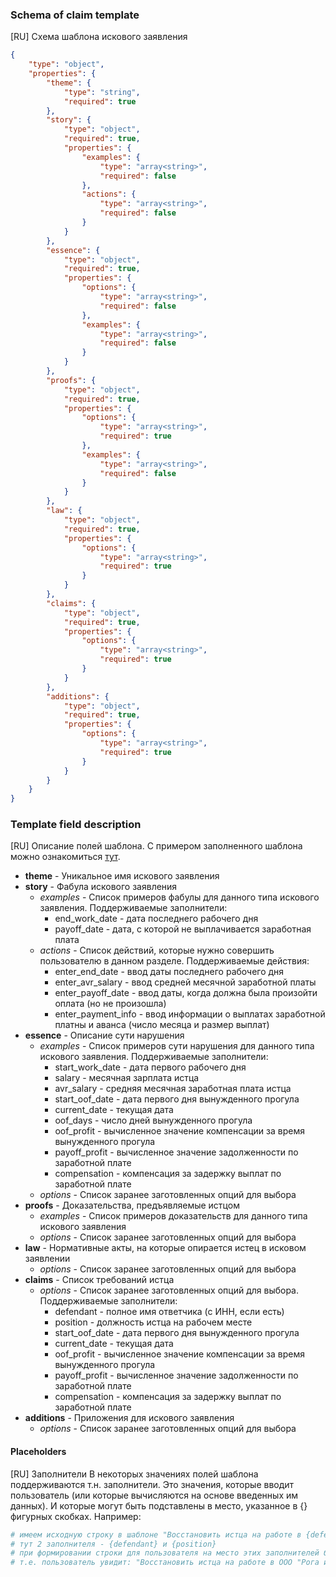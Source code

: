 ### Schema of claim template
[RU] Схема шаблона искового заявления

```json
{
    "type": "object",
    "properties": {
        "theme": {
            "type": "string",
            "required": true
        },
        "story": {
            "type": "object",
            "required": true,
            "properties": {
                "examples": {
                    "type": "array<string>",
                    "required": false
                },
                "actions": {
                    "type": "array<string>",
                    "required": false
                }
            }
        },
        "essence": {
            "type": "object",
            "required": true,
            "properties": {
                "options": {
                    "type": "array<string>",
                    "required": false
                },
                "examples": {
                    "type": "array<string>",
                    "required": false
                }
            }
        },
        "proofs": {
            "type": "object",
            "required": true,
            "properties": {
                "options": {
                    "type": "array<string>",
                    "required": true
                },
                "examples": {
                    "type": "array<string>",
                    "required": false
                }
            }
        },
        "law": {
            "type": "object",
            "required": true,
            "properties": {
                "options": {
                    "type": "array<string>",
                    "required": true
                }
            }
        },
        "claims": {
            "type": "object",
            "required": true,
            "properties": {
                "options": {
                    "type": "array<string>",
                    "required": true
                }
            }
        },
        "additions": {
            "type": "object",
            "required": true,
            "properties": {
                "options": {
                    "type": "array<string>",
                    "required": true
                }
            }
        }
    }
}
```

### Template field description
[RU] Описание полей шаблона. С примером заполненного шаблона можно ознакомиться [тут](./claim_templates/reinstatement.json).
- __theme__ - Уникальное имя искового заявления
- __story__ - Фабула искового заявления
  - _examples_ - Список примеров фабулы для данного типа искового заявления. Поддерживаемые заполнители:
    - end_work_date - дата последнего рабочего дня
    - payoff_date - дата, с которой не выплачивается заработная плата
  - _actions_ - Список действий, которые нужно совершить пользователю в данном разделе. Поддерживаемые действия:
    - enter_end_date - ввод даты последнего рабочего дня
    - enter_avr_salary - ввод средней месячной заработной платы
    - enter_payoff_date - ввод даты, когда должна была произойти оплата (но не произошла)
    - enter_payment_info - ввод информации о выплатах заработной платны и аванса (число месяца и размер выплат)
- __essence__ - Описание сути нарушения
  - _examples_ - Список примеров сути нарушения для данного типа искового заявления. Поддерживаемые заполнители:
    - start_work_date - дата первого рабочего дня
    - salary - месячная зарплата истца
    - avr_salary - средняя месячная заработная плата истца
    - start_oof_date - дата первого дня вынужденного прогула
    - current_date - текущая дата
    - oof_days - число дней вынужденного прогула
    - oof_profit - вычисленное значение компенсации за время вынужденного прогула
    - payoff_profit - вычисленное значение задолженности по заработной плате
    - compensation - компенсация за задержку выплат по заработной плате
  - _options_ - Список заранее заготовленных опций для выбора
- __proofs__ - Доказательства, предъявляемые истцом
  - _examples_ - Список примеров доказательств для данного типа искового заявления
  - _options_ - Список заранее заготовленных опций для выбора
- __law__ - Нормативные акты, на которые опирается истец в исковом заявлении
  - _options_ - Список заранее заготовленных опций для выбора
- __claims__ - Список требований истца
  - _options_ - Список заранее заготовленных опций для выбора. Поддерживаемые заполнители:
    - defendant - полное имя ответчика (с ИНН, если есть)
    - position - должность истца на рабочем месте
    - start_oof_date - дата первого дня вынужденного прогула
    - current_date - текущая дата
    - oof_profit - вычисленное значение компенсации за время вынужденного прогула
    - payoff_profit - вычисленное значение задолженности по заработной плате
    - compensation - компенсация за задержку выплат по заработной плате
- __additions__ - Приложения для искового заявления
  - _options_ - Список заранее заготовленных опций для выбора

#### Placeholders
[RU] Заполнители
В некоторых значениях полей шаблона поддерживаются т.н. заполнители. Это значения, которые вводит пользователь (или которые вычисляются
на основе введенных им данных). И которые могут быть подставлены в место, указанное в {} фигурных скобках. Например:
```python
# имеем исходную строку в шаблоне "Восстановить истца на работе в {defendant} в должности {position}"
# тут 2 заполнителя - {defendant} и {position}
# при формировании строки для пользователя на место этих заполнителей будут подставленны соответствующие значения
# т.е. пользователь увидит: "Восстановить истца на работе в ООО "Рога и Копыта" в должности инженера"
```